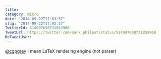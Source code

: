 ```yaml
---
title: 
category: micro
date: "2014-09-22T17:03:37"
slug: "2014-09-22T17:03:37"
TwitterId: 514097698731859968
TweetUrl: https://twitter.com/mark_philpot/status/514097698731859968
ReTweetUser: 
---
```


[@cgpgrey](https://twitter.com/cgpgrey) I mean LaTeX rendering engine (not parser)
